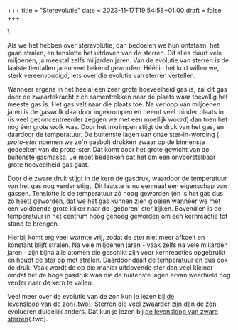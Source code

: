 +++
title = "Sterevolutie"
date = 2023-11-17T19:54:58+01:00
draft = false
+++

\

Als we het hebben over sterevolutie, dan bedoelen we hun ontstaan, het
gaan stralen, en tenslotte het uitdoven van de sterren. Dit alles duurt
vele miljoenen, ja meestal zelfs miljarden jaren. Van de evolutie van
sterren is de laatste tientallen jaren veel bekend geworden. Héél in het
kort willen we, sterk vereenvoudigd, iets over die evolutie van sterren
vertellen.

Wanneer ergens in het heelal een zeer grote hoeveelheid gas is, zal dit
gas door de zwaartekracht zich samentrekken naar de plaats waar
toevallig het meeste gas is. Het gas valt naar die plaats toe. Na
verloop van miljoenen jaren is de gaswolk daardoor ingekrompen en neemt
veel minder plaats in (is veel geconcentreerder zeggen we met een
moeilijk woord) dan toen het nog één grote wolk was. Door het inkrimpen
stijgt de druk van het gas, en daardoor de temperatuur. De buitenste
lagen van onze ster-in-wording ( *proto-ster* noemen we zo\'n gasbol)
drukken zwaar op de binnenste gedeelten van de proto-ster. Dat komt door
het grote gewicht van de buitenste gasmassa. Je moet bedenken dat het om
een onvoorstelbaar grote hoeveelheid gas gaat.

Door die zware druk stijgt in de kern de gasdruk, waardoor de
temperatuur van het gas nog verder stijgt. Dit laatste is nu eenmaal een
eigenschap van gassen. Tenslotte is de temperatuur zó hoog geworden (en
is het gas dus zó heet) geworden, dat we het gas kunnen zien gloeien
wanneer we met een voldoende grote kijker naar de \`geboren\' ster
kijken. Bovendien is de temperatuur in het centrum hoog genoeg geworden
om een kernreactie tot stand te brengen.

Hierbij komt erg veel warmte vrij, zodat de ster niet meer afkoelt en
konstant blijft stralen. Na vele miljoenen jaren - vaak zelfs na vele
miljarden jaren - zijn bijna alle atomen die geschikt zijn voor
kernreacties opgebruikt en houdt de ster op met stralen. Daardoor daalt
de temperatuur en dus ook de druk. Vaak wordt de op die manier
uitdovende ster dan veel kleiner omdat het de hoge gasdruk was die de
buitenste lagen ervan weerhield nog verder naar de kern te vallen.

Veel meer over de evolutie van de zon kun je lezen bij [de\
levensloop van de zon](levenslz.html){.two}. Sterren die veel zwaarder
zijn dan de zon evolueren duidelijk anders. Dat kun je lezen bij [de
levensloop van zware sterren](zwareste.html){.two}.
